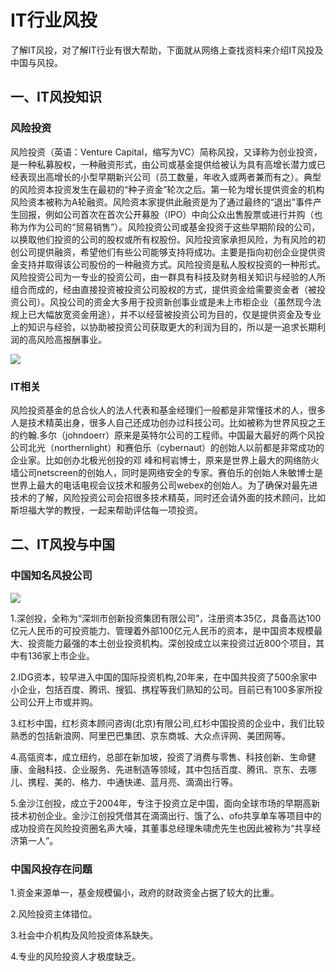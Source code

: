 # IT行业风投
了解IT风投，对了解IT行业有很大帮助，下面就从网络上查找资料来介绍IT风投及中国与风投。

## 一、IT风投知识
### 风险投资
风险投资（英语：Venture Capital，缩写为VC）简称风投，又译称为创业投资，是一种私募股权，一种融资形式，由公司或基金提供给被认为具有高增长潜力或已经表现出高增长的小型早期新兴公司（员工数量，年收入或两者兼而有之）。典型的风险资本投资发生在最初的“种子资金”轮次之后。第一轮为增长提供资金的机构风险资本被称为A轮融资。风险资本家提供此融资是为了通过最终的“退出”事件产生回报，例如公司首次在首次公开募股（IPO）中向公众出售股票或进行并购（也称为作为公司的“贸易销售”）。风险投资公司或基金投资于这些早期阶段的公司，以换取他们投资的公司的股权或所有权股份。风险投资家承担风险，为有风险的初创公司提供融资，希望他们有些公司能够支持将成功。主要是指向初创企业提供资金支持并取得该公司股份的一种融资方式。风险投资是私人股权投资的一种形式。风险投资公司为一专业的投资公司，由一群具有科技及财务相关知识与经验的人所组合而成的，经由直接投资被投资公司股权的方式，提供资金给需要资金者（被投资公司）。风投公司的资金大多用于投资新创事业或是未上市柜企业（虽然现今法规上已大幅放宽资金用途），并不以经营被投资公司为目的，仅是提供资金及专业上的知识与经验，以协助被投资公司获取更大的利润为目的，所以是一追求长期利润的高风险高报酬事业。

![](https://timgsa.baidu.com/timg?image&quality=80&size=b9999_10000&sec=1513691256979&di=e2ec7258c1d7d78f3134a5ae5eadca1b&imgtype=jpg&src=http://img0.imgtn.bdimg.com/it/u=612472490,2347073939&fm=214&gp=0.jpg)

### IT相关
风险投资基金的总合伙人的法人代表和基金经理们一般都是非常懂技术的人，很多人是技术精英出身，很多人自己还成功创办过科技公司。比如被称为世界风投之王的约翰.多尔（johndoerr）原来是英特尔公司的工程师。中国最大最好的两个风投公司北光（northernlight）和赛伯乐（cybernaut）的创始人以前都是非常成功的企业家。比如创办北极光创投的邓 峰和柯岩博士，原来是世界上最大的网络防火墙公司netscreen的创始人，同时是网络安全的专家。赛伯乐的创始人朱敏博士是世界上最大的电话电视会议技术和服务公司webex的创始人。为了确保对最先进技术的了解，风险投资公司会招很多技术精英，同时还会请外面的技术顾问，比如斯坦福大学的教授，一起来帮助评估每一项投资。

## 二、IT风投与中国
### 中国知名风投公司

![](https://ss1.baidu.com/6ONXsjip0QIZ8tyhnq/it/u=299073802,1893175191&fm=173&app=25&f=JPEG?w=639&h=355&s=B8E164864E1318C6059AE4230300305B)

1.深创投，全称为“深圳市创新投资集团有限公司”，注册资本35亿，具备高达100亿元人民币的可投资能力、管理着外部100亿元人民币的资本，是中国资本规模最大、投资能力最强的本土创业投资机构。深创投成立以来投资过近800个项目，其中有136家上市企业。

2.IDG资本，较早进入中国的国际投资机构,20年来，在中国共投资了500余家中小企业，包括百度、腾讯、搜狐、携程等我们熟知的公司。目前已有100多家所投公司公开上市或并购。

3.红杉中国，红杉资本顾问咨询(北京)有限公司,红杉中国投资的企业中，我们比较熟悉的包括新浪网、阿里巴巴集团、京东商城、大众点评网、美团网等。

4.高瓴资本，成立纽约，总部在新加坡，投资了消费与零售、科技创新、生命健康、金融科技、企业服务、先进制造等领域，其中包括百度、腾讯、京东、去哪儿、携程、美的、格力、中通快递、蓝月亮、滴滴出行等。

5.金沙江创投，成立于2004年，专注于投资立足中国，面向全球市场的早期高新技术初创企业。金沙江创投凭借其在滴滴出行、饿了么、ofo共享单车等项目中的成功投资在风险投资圈名声大噪，其董事总经理朱啸虎先生也因此被称为“共享经济第一人”。

### 中国风投存在问题
1.资金来源单一，基金规模偏小，政府的财政资金占据了较大的比重。

2.风险投资主体错位。

3.社会中介机构及风险投资体系缺失。

4.专业的风险投资人才极度缺乏。